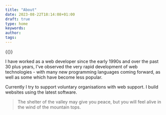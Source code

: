 ```yaml
---
title: "About"
date: 2023-08-22T18:14:08+01:00
draft: true
type: home
keywords:
author: 
tags: 
---
```


{{<floatimageright img="img/mike.jpg" text="Mike Brooker">}}

I have worked as a web developer since the early 1990s and over the past 30 plus years, I've observed the very rapid development of web technologies - with many new programming languages coming forward, as well as some which have become less popular. 

Currently I try to support voluntary organisations with web support. I build websites using the latest software. 

> The shelter of the valley may give you peace, but you will feel alive in the wind of the mountain tops.


